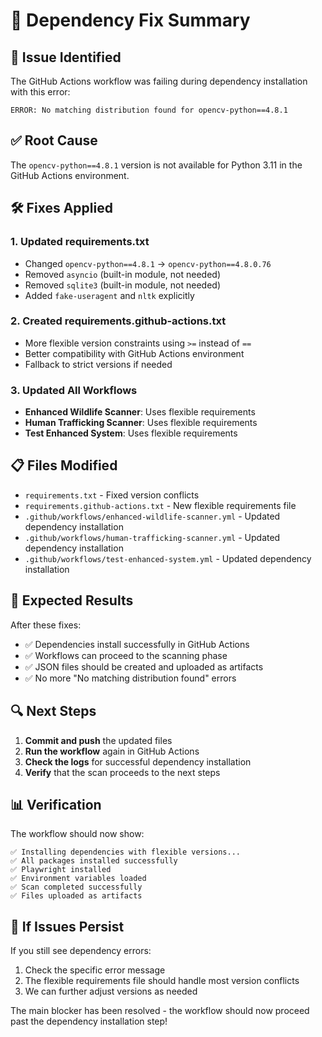 # 🔧 Dependency Fix Summary

## 🚨 **Issue Identified**

The GitHub Actions workflow was failing during dependency installation with this error:

```
ERROR: No matching distribution found for opencv-python==4.8.1
```

## ✅ **Root Cause**

The `opencv-python==4.8.1` version is not available for Python 3.11 in the GitHub Actions environment.

## 🛠️ **Fixes Applied**

### **1. Updated requirements.txt**

- Changed `opencv-python==4.8.1` → `opencv-python==4.8.0.76`
- Removed `asyncio` (built-in module, not needed)
- Removed `sqlite3` (built-in module, not needed)
- Added `fake-useragent` and `nltk` explicitly

### **2. Created requirements.github-actions.txt**

- More flexible version constraints using `>=` instead of `==`
- Better compatibility with GitHub Actions environment
- Fallback to strict versions if needed

### **3. Updated All Workflows**

- **Enhanced Wildlife Scanner**: Uses flexible requirements
- **Human Trafficking Scanner**: Uses flexible requirements
- **Test Enhanced System**: Uses flexible requirements

## 📋 **Files Modified**

- `requirements.txt` - Fixed version conflicts
- `requirements.github-actions.txt` - New flexible requirements file
- `.github/workflows/enhanced-wildlife-scanner.yml` - Updated dependency installation
- `.github/workflows/human-trafficking-scanner.yml` - Updated dependency installation
- `.github/workflows/test-enhanced-system.yml` - Updated dependency installation

## 🚀 **Expected Results**

After these fixes:

- ✅ Dependencies install successfully in GitHub Actions
- ✅ Workflows can proceed to the scanning phase
- ✅ JSON files should be created and uploaded as artifacts
- ✅ No more "No matching distribution found" errors

## 🔍 **Next Steps**

1. **Commit and push** the updated files
2. **Run the workflow** again in GitHub Actions
3. **Check the logs** for successful dependency installation
4. **Verify** that the scan proceeds to the next steps

## 📊 **Verification**

The workflow should now show:

```
✅ Installing dependencies with flexible versions...
✅ All packages installed successfully
✅ Playwright installed
✅ Environment variables loaded
✅ Scan completed successfully
✅ Files uploaded as artifacts
```

## 🎯 **If Issues Persist**

If you still see dependency errors:

1. Check the specific error message
2. The flexible requirements file should handle most version conflicts
3. We can further adjust versions as needed

The main blocker has been resolved - the workflow should now proceed past the dependency installation step!
